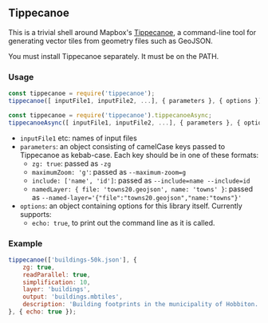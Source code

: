 ## Tippecanoe

This is a trivial shell around Mapbox's [Tippecanoe](https://github.com/mapbox/tippecanoe), a command-line tool for generating vector tiles from geometry files such as GeoJSON.

You must install Tippecanoe separately. It must be on the PATH.

### Usage

```js
const tippecanoe = require('tippecanoe');
tippecanoe([ inputFile1, inputFile2, ...], { parameters }, { options });

const tippecanoe = require('tippecanoe').tippecanoeAsync;
tippecanoeAsync([ inputFile1, inputFile2, ...], { parameters }, { options }).then(...);
```



* `inputFile1` etc: names of input files
* `parameters`: an object consisting of camelCase keys passed to Tippecanoe as kebab-case. Each key should be in one of these formats:
  * `zg: true`: passed as `-zg`
  * `maximumZoom: 'g'`: passed as `--maximum-zoom=g`
  * `include: ['name', 'id']`: passed as `--include=name --include=id`
  * `namedLayer: { file: 'towns20.geojson', name: 'towns' }`: passed as `--named-layer='{"file":"towns20.geojson","name:"towns"}'`
* `options`: an object containing options for this library itself. Currently supports:
  * `echo: true`, to print out the command line as it is called.

### Example

```js
tippecanoe(['buildings-50k.json'], {
    zg: true,
    readParallel: true,
    simplification: 10,
    layer: 'buildings',
    output: 'buildings.mbtiles',
    description: 'Building footprints in the municipality of Hobbiton.'
}, { echo: true });
```

